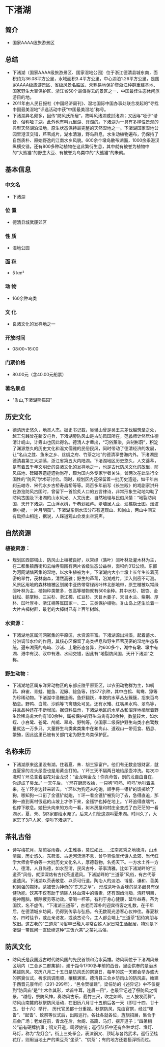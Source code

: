 # 下渚湖
## 简介
- 国家AAAA级旅游景区
## 总结
- 下渚湖（国家AAAA级旅游景区、国家湿地公园）位于浙江德清县城东南，面积约为36.08平方公里，水域面积3.4平方公里，中心湖泊1.26平方公里，是国家AAAA级旅游景区、省级风景名胜区、朱鹮易地保护暨浙江种群重建基地、国家野生大豆保护区、浙江省50个最值得去的景区之一、中国最佳生态休闲旅游目的地。
- 2011年由人民日报社《中国经济周刊》、湿地国际中国办事处联合发起的“寻找中国最美湿地”评选活动中获“中国最美湿地”称号。 
- 下渚湖异名颇多，因传“防风氏所居”，故叫风渚湖或封渚湖；又因与“哑子”谐音，俗称哑子湖。此外也有叫九里湖、巽湖的。下渚湖为一具有多样性景观的典型天然湖泊湿地，原生状态保持最完整的天然湿地之一。下渚湖国家湿地公园里港汊交错，芦苇成片，湖水清澈，野鸟群息，水生动植物遍布，仍保持了自然质朴、原始野逸的江南水乡风貌。600余个墩岛散布湖面，1000余条港汊纵横交错，还有800多种动植物在这此繁衍生息，其中就有被誉为植物中的“大熊猫”的野生大豆、有被誉为鸟类中的“大熊猫”的朱鹮。
## 基本信息
### 中文名
- 下渚湖
### 位    置
- 德清县城武康郊区
### 性    质
- 湿地公园
### 面    积
- 5 km²
### 动    物
- 160余种鸟类
### 文    化
- 良渚文化的发祥地之一
### 开放时间
- 08:00~16:00
### 门票价格
- 80.00元（含40.00元船票）
### 著名景点
- "豸山,下渚湖熊猫园"
## 历史文化
- 德清历史悠久，地灵人杰。据史书记载，吴憾山曾是吴王夫差伐越筑垒之处，越王勾践曾在新安屯兵，下渚湖旁防风山是古防风国所在，范蠡师计然居住德清计岘山，计筹山也因此得名。德清人才辈出，“习俗薰染，典制彬蔚”，积淀了渊源悠久的历史文化和温文儒雅的民俗民风，同时带动了德清经济的发展，让“名山之胜、鱼米之乡、丝绸之府、竹茶之地”的德清享誉海内外。下渚湖是德清县第三大湖荡，浙江省第五大内陆湖。下渚湖地区历史悠久，人文荟萃，是有着五千年文明史的良渚文化的发祥地之一，也是古代防风文化的故里，防风庙地、碑碣等遗迹遗物尚存，颇为国内外专家学者关注，曾两次在此举行全国性的“防风”学术研讨会。同时，规划区内还保留着一批历史遗迹，如千年古刹云岫寺、宋代水乡古桥寿昌桥等等。两百多年前写《长生殿》的戏剧家洪升在游览防风古国时，曾留下一首脍炙人口的五言律诗，非常形象生动地勾勒了防风古国及下渚湖的山水风光、人文历史、自然地理与民俗风情：“地裂防风国，天开下渚湖。三山浮水树，千巷划菰芦。埏埴居人业，渔樵隐士图。烟波横小艇，一片月明孤”。下渚湖东侧水滨分布有道观山、和尚山，两山中间又有扁担山相连，据说，人踩道观山会发出空洞声。
## 自然资源
### 植被资源：
- 规划区西部塔山、防风山上植被良好，以常绿（落叶）阔叶林及灌木林为主，在二都集镇西街和云岫寺周围有两片省级生态公益林，面积约312公顷。东部为河网湖塘密集的湿地，以水生植被为主。下渚湖内大小土墩上长年生长着茂密的翠竹，茂林幽森，清然高雅；野生的芦苇，沿湖成片，深入则密不可测。风景区用地的森林植被区划属中亚热带常绿阔叶林北部地带，原生植被以常绿阔叶林为主，植物种类繁多，仅高等植物就有500余种。其中水杉、银杏、金钱松、鹅掌楸、三尖杉、浙江樟、红豆杉、天目木姜子、天目木兰、紫荆、厚朴、凹叶厚朴、浙江楠等属国家一、二、三类保护植物。豸山岛上还生长着一大片古樟树群，最老的大樟树已有上百年树龄。
### 水资源：
- 下渚湖地区属河网密集的平原区，水资源丰富。下渚湖源出湘溪，起着蓄水、分洪调节水位的作用，其核心区保留了鸟类栖息和野生芦苇茂密的湿地生态系统。遍布湖荡的岛屿、沙渚、土墩形态各异，约600多个，湖中有墩、墩中有湖、港中有汊、汊中有港、水网交错，因此有“地裂防风国，天开下渚湖”之称。
### 野生动物：
- 下渚湖地区属东洋界动物区的东部丘陵平原亚区，以农田动物群为主，如鹌鹑、麻雀、青蛙、鲤鱼、泥鳅、鲶鱼等，约377余种，其中白鹤、鸳鸯、獐等为珍稀动物。下渚湖中渔栅连绵，鱼虾翻跃，丰腴的水草丛丛簇簇，招来百鸟栖息。野鸭、白鹭、沙鸥等飞禽随处可见，还有水雉、红嘴黑水鸡、翠鸟等，并且品种还在不断增加。据资料显示，下渚湖地区的水草丛和沼泽地栖居着野生珍稀鸟禽大约有160余种，属被保护的野生鸟禽有20余种，数量较大，如水蛭、小白鹭、苍鹭、鸬鹚、翠鸟、野鸭等，仅国家二级保护野生鸟类小白鹭数量就达一万多只。大量野生鸟类禽类集中在和尚山、道观山一带觅食、栖息、繁殖，因此这里已被有关部门定为野生鸟类保护区。
## 名称来历
- 下渚湖原来这里没有湖。住着夏、朱．胡三家富户。他们有无数金银财富，就连夏家的龙头尿壶也是用黄金打的。丫环三天不隔两日地给尿壶冲洗。每次冲洗时丫环总含着泪花对金龙说：“金龙啊金龙！你真命苦，别的龙自由自在，你却成了臭龙。” 一天午后，丫环在厨房收拾，一只狗“呜呜、呜呜”地叫着进来，在丫环身边转来转去。丫环以为狗还未吃饱，顺手将一镬铲的饭掷给了狗，哪知狗一口衔了金镬铲就跑，丫环一看金镬铲被狗叼了去，急得直追，那狗一直到离村很远的山坡上才停下来，金镬铲也掉在地上。丫环追得直喘气，也停下歇息。她扭头向来的方向一看，树木房屋和村庄全变成了白茫茫的一看湖水，夏、朱、胡3家都给水淹了。后来人们管这湖叫夏朱湖。时间久了，大家忘了3户人家，便叫下渚湖了。
## 茶礼古俗
- 诗写梅花月，茶煎谷雨春。人生雅事，莫过如此……江南灵秀之地德清，山水清嘉，历史悠久。东苕溪、古运河流淌不息，曾孕育像唐代诗人孟郊、当代红学大师俞平伯等一大批历史文化名人，厚德载物，名扬天下。一方水土养一方人，德清，人且尚德，如水至清，民风古朴，茶事清雅。比如下渚湖畔的“三道茶”风俗，就深深烙有古代茶道遗风。下渚湖畔的“三道茶”风俗，有古代茶道遗风。下渚湖以茶表敬意、以茶可行道，陶冶人的淡泊、博爱、谦和、善美和刚强的襟怀。茶被誉为神奇的“东方之草”。 形成茶叶色香味的茶多酚具有保健功能。饮茶不仅有助于清除人体血液中的毒素，还有固齿消脂，清肝明目，提神醒脑，解除疲劳等功效。常喝一杯茶，有利于身心健康，延年益寿。茶为国饮，名不虚传。“下渚湖三道茶”，古老而淳朴的迎宾待客之礼数，在千年后，在德清城乡坊间，仍得到传承与弘扬，令无数观光游客心仪神往。春夏秋冬，四时佳节，或走亲访友，或谈古论今，主人都会端上“三道茶”招待宾朋与故旧。这古老的“三道茶”习俗早已融入寻常百姓人家日常生活起居，特别是下渚湖一带民间一直延续这种“三饭六茶”之茶礼古俗。
## 防风文化
- 防风氏是我国远古时代防风国的先民首领和治水英雄。防风祠位于下渚湖风景区境内（三合乡二都集镇），建于距今1700多年前的西晋，里面供奉的是治水英雄防风。农历八月二十五日是防风氏的祭奠日，每年的这一天都会举办盛大的祭奠仪式，祈求风调雨顺，穰穰满家。德清县三合乡防风山的防风庙，始建于西晋元康年间（291-299年），“邑令贺循建”。梁任昉的《述异记》中不仅提到“防风庙”是“土木作其形，龙首牛耳，连眉一目”，也最早记述了祭防风之情景，“越俗，祭防风神，奏防风古乐，截竹三尺，吹之如嗥，三人披发而舞”。防风山南麓的秋祭防风活动，在旧历八月廿十五前后各一天（即廿十四、廿十五、廿十六）举行， 历代官民都十分重视。秋祭防风，先由官祭，经过“埋眚”、“起眚”、致祭等仪式后，出殿巡行。各社各就各位，旌旗招展，集合于庙会广场；老龙在前，青龙在后，台阁、高跷、马灯，摆开道子；“四弟相公”前有硬牌执事；钢叉开道，鸣锣放铳；巡行队伍中还有各种龙灯、渔灯、马灯，称为“龙灯会”。街上三处拳会，表演钢叉、顶缸与各路武术。巡行至桂花厅，则用当地土产的熏豆茶“坐茶”、“供茶”；有的地方还要搭浮桥而过。